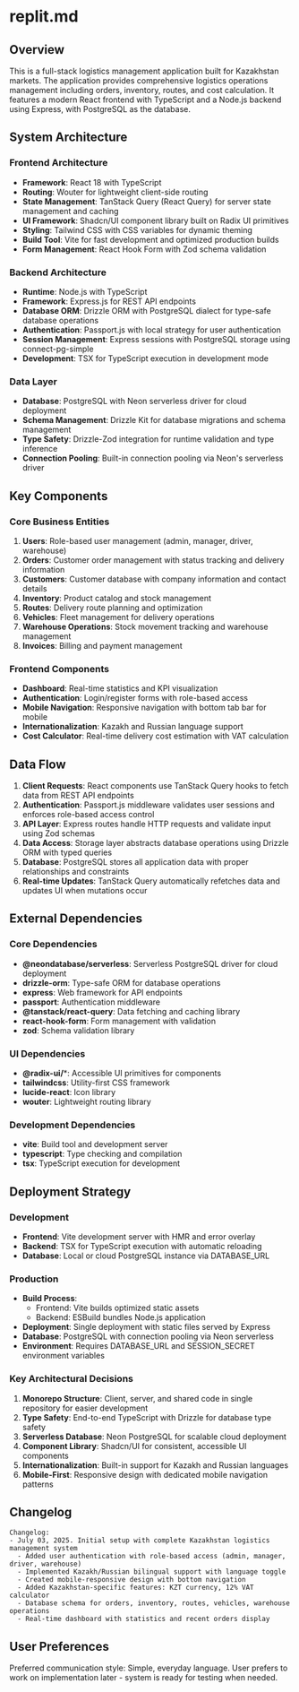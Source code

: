 # replit.md

## Overview

This is a full-stack logistics management application built for Kazakhstan markets. The application provides comprehensive logistics operations management including orders, inventory, routes, and cost calculation. It features a modern React frontend with TypeScript and a Node.js backend using Express, with PostgreSQL as the database.

## System Architecture

### Frontend Architecture
- **Framework**: React 18 with TypeScript
- **Routing**: Wouter for lightweight client-side routing
- **State Management**: TanStack Query (React Query) for server state management and caching
- **UI Framework**: Shadcn/UI component library built on Radix UI primitives
- **Styling**: Tailwind CSS with CSS variables for dynamic theming
- **Build Tool**: Vite for fast development and optimized production builds
- **Form Management**: React Hook Form with Zod schema validation

### Backend Architecture
- **Runtime**: Node.js with TypeScript
- **Framework**: Express.js for REST API endpoints
- **Database ORM**: Drizzle ORM with PostgreSQL dialect for type-safe database operations
- **Authentication**: Passport.js with local strategy for user authentication
- **Session Management**: Express sessions with PostgreSQL storage using connect-pg-simple
- **Development**: TSX for TypeScript execution in development mode

### Data Layer
- **Database**: PostgreSQL with Neon serverless driver for cloud deployment
- **Schema Management**: Drizzle Kit for database migrations and schema management
- **Type Safety**: Drizzle-Zod integration for runtime validation and type inference
- **Connection Pooling**: Built-in connection pooling via Neon's serverless driver

## Key Components

### Core Business Entities
1. **Users**: Role-based user management (admin, manager, driver, warehouse)
2. **Orders**: Customer order management with status tracking and delivery information
3. **Customers**: Customer database with company information and contact details
4. **Inventory**: Product catalog and stock management
5. **Routes**: Delivery route planning and optimization
6. **Vehicles**: Fleet management for delivery operations
7. **Warehouse Operations**: Stock movement tracking and warehouse management
8. **Invoices**: Billing and payment management

### Frontend Components
- **Dashboard**: Real-time statistics and KPI visualization
- **Authentication**: Login/register forms with role-based access
- **Mobile Navigation**: Responsive navigation with bottom tab bar for mobile
- **Internationalization**: Kazakh and Russian language support
- **Cost Calculator**: Real-time delivery cost estimation with VAT calculation

## Data Flow

1. **Client Requests**: React components use TanStack Query hooks to fetch data from REST API endpoints
2. **Authentication**: Passport.js middleware validates user sessions and enforces role-based access control
3. **API Layer**: Express routes handle HTTP requests and validate input using Zod schemas
4. **Data Access**: Storage layer abstracts database operations using Drizzle ORM with typed queries
5. **Database**: PostgreSQL stores all application data with proper relationships and constraints
6. **Real-time Updates**: TanStack Query automatically refetches data and updates UI when mutations occur

## External Dependencies

### Core Dependencies
- **@neondatabase/serverless**: Serverless PostgreSQL driver for cloud deployment
- **drizzle-orm**: Type-safe ORM for database operations
- **express**: Web framework for API endpoints
- **passport**: Authentication middleware
- **@tanstack/react-query**: Data fetching and caching library
- **react-hook-form**: Form management with validation
- **zod**: Schema validation library

### UI Dependencies
- **@radix-ui/***: Accessible UI primitives for components
- **tailwindcss**: Utility-first CSS framework
- **lucide-react**: Icon library
- **wouter**: Lightweight routing library

### Development Dependencies
- **vite**: Build tool and development server
- **typescript**: Type checking and compilation
- **tsx**: TypeScript execution for development

## Deployment Strategy

### Development
- **Frontend**: Vite development server with HMR and error overlay
- **Backend**: TSX for TypeScript execution with automatic reloading
- **Database**: Local or cloud PostgreSQL instance via DATABASE_URL

### Production
- **Build Process**: 
  - Frontend: Vite builds optimized static assets
  - Backend: ESBuild bundles Node.js application
- **Deployment**: Single deployment with static files served by Express
- **Database**: PostgreSQL with connection pooling via Neon serverless
- **Environment**: Requires DATABASE_URL and SESSION_SECRET environment variables

### Key Architectural Decisions
1. **Monorepo Structure**: Client, server, and shared code in single repository for easier development
2. **Type Safety**: End-to-end TypeScript with Drizzle for database type safety
3. **Serverless Database**: Neon PostgreSQL for scalable cloud deployment
4. **Component Library**: Shadcn/UI for consistent, accessible UI components
5. **Internationalization**: Built-in support for Kazakh and Russian languages
6. **Mobile-First**: Responsive design with dedicated mobile navigation patterns

## Changelog

```
Changelog:
- July 03, 2025. Initial setup with complete Kazakhstan logistics management system
  - Added user authentication with role-based access (admin, manager, driver, warehouse)
  - Implemented Kazakh/Russian bilingual support with language toggle
  - Created mobile-responsive design with bottom navigation
  - Added Kazakhstan-specific features: KZT currency, 12% VAT calculator
  - Database schema for orders, inventory, routes, vehicles, warehouse operations
  - Real-time dashboard with statistics and recent orders display
```

## User Preferences

Preferred communication style: Simple, everyday language.
User prefers to work on implementation later - system is ready for testing when needed.